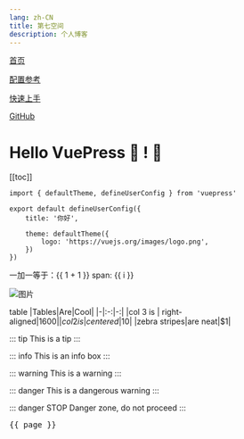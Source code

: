 ```yaml
---
lang: zh-CN
title: 第七空间
description: 个人博客
---
```


[首页](./index.md)

[配置参考]()

[快速上手]()

[GitHub](https://github.com/feifeigd)

# Hello VuePress :tada: ! :100:
[[toc]]

```ts{1,6-8}
import { defaultTheme, defineUserConfig } from 'vuepress'

export default defineUserConfig({
    title: '你好',

    theme: defaultTheme({
        logo: 'https://vuejs.org/images/logo.png',
    })
})
```

一加一等于：{{ 1 + 1 }}
<span v-for="i in 3">span: {{ i }} </span>

![图片](/bg.jpg)

table
|Tables|Are|Cool|
|-|:-:|-:|
|col 3 is | right-aligned|$1600|
|col 2 is |centered|$10|
|zebra stripes|are neat|$1|

::: tip
This is a tip
:::

::: info
This is an info box
:::

::: warning
This is a warning
:::

::: danger
This is a dangerous warning
:::

::: danger STOP
Danger zone, do not proceed
:::

<script setup>
    import { useData } from 'vitepress'
    const { page } = useData()
</script>
<pre>{{ page }}</pre>
